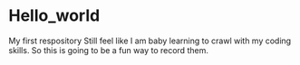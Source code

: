 # Hello_world
My first respository
Still feel like I am baby learning to crawl with my coding skills. So this is going to be a fun way to record them.  
